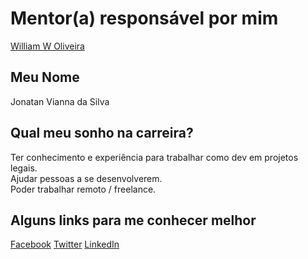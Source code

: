 # Mentor(a) responsável por mim

[William W Oliveira](/profiles/mentors/profiles/william_w_oliveira.md)

## Meu Nome

Jonatan Vianna da Silva

## Qual meu sonho na carreira?

Ter conhecimento e experiência para trabalhar como dev em projetos legais.<br />
Ajudar pessoas a se desenvolverem.<br />
Poder trabalhar remoto / freelance.<br />

## Alguns links para me conhecer melhor

[Facebook](https://facebook.com/jonatan.vianna)
[Twitter](https://twitter.com/jonatanvianna)
[LinkedIn](https://linkedin.com/in/jonatanvianna/)
